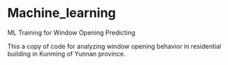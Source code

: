 # Machine_learning
ML Training for Window Opening Predicting

This a copy of code for analyzing window opening behavior in residential building in Kunming of Yunnan province.
